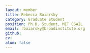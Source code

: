 ```yaml
---
layout: member
title: Rebecca Boiarsky
category: Graduate Student
position: Ph.D. Student, MIT CSAIL
email: rboiarsky@broadinstitute.org
github: 
cv:
alum: false
---
```


